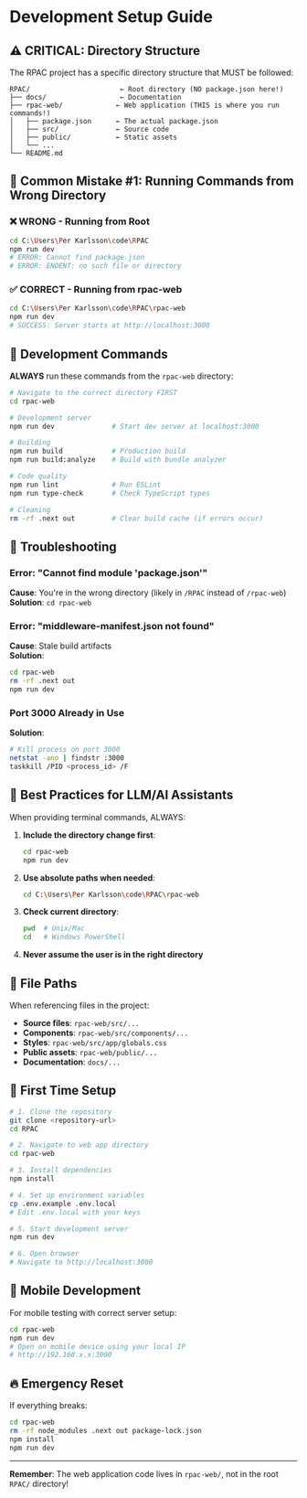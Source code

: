 # Development Setup Guide

## ⚠️ CRITICAL: Directory Structure

The RPAC project has a specific directory structure that MUST be followed:

```
RPAC/                      ← Root directory (NO package.json here!)
├── docs/                  ← Documentation
├── rpac-web/             ← Web application (THIS is where you run commands!)
│   ├── package.json      ← The actual package.json
│   ├── src/              ← Source code
│   ├── public/           ← Static assets
│   └── ...
└── README.md
```

## 🚫 Common Mistake #1: Running Commands from Wrong Directory

### ❌ WRONG - Running from Root
```bash
cd C:\Users\Per Karlsson\code\RPAC
npm run dev
# ERROR: Cannot find package.json
# ERROR: ENOENT: no such file or directory
```

### ✅ CORRECT - Running from rpac-web
```bash
cd C:\Users\Per Karlsson\code\RPAC\rpac-web
npm run dev
# SUCCESS: Server starts at http://localhost:3000
```

## 📝 Development Commands

**ALWAYS** run these commands from the `rpac-web` directory:

```bash
# Navigate to the correct directory FIRST
cd rpac-web

# Development server
npm run dev              # Start dev server at localhost:3000

# Building
npm run build            # Production build
npm run build:analyze    # Build with bundle analyzer

# Code quality
npm run lint             # Run ESLint
npm run type-check       # Check TypeScript types

# Cleaning
rm -rf .next out         # Clear build cache (if errors occur)
```

## 🔧 Troubleshooting

### Error: "Cannot find module 'package.json'"
**Cause**: You're in the wrong directory (likely in `/RPAC` instead of `/rpac-web`)  
**Solution**: `cd rpac-web`

### Error: "middleware-manifest.json not found"
**Cause**: Stale build artifacts  
**Solution**: 
```bash
cd rpac-web
rm -rf .next out
npm run dev
```

### Port 3000 Already in Use
**Solution**: 
```bash
# Kill process on port 3000
netstat -ano | findstr :3000
taskkill /PID <process_id> /F
```

## 🎯 Best Practices for LLM/AI Assistants

When providing terminal commands, ALWAYS:

1. **Include the directory change first**:
   ```bash
   cd rpac-web
   npm run dev
   ```

2. **Use absolute paths when needed**:
   ```bash
   cd C:\Users\Per Karlsson\code\RPAC\rpac-web
   ```

3. **Check current directory**:
   ```bash
   pwd  # Unix/Mac
   cd   # Windows PowerShell
   ```

4. **Never assume the user is in the right directory**

## 📂 File Paths

When referencing files in the project:

- **Source files**: `rpac-web/src/...`
- **Components**: `rpac-web/src/components/...`
- **Styles**: `rpac-web/src/app/globals.css`
- **Public assets**: `rpac-web/public/...`
- **Documentation**: `docs/...`

## 🚀 First Time Setup

```bash
# 1. Clone the repository
git clone <repository-url>
cd RPAC

# 2. Navigate to web app directory
cd rpac-web

# 3. Install dependencies
npm install

# 4. Set up environment variables
cp .env.example .env.local
# Edit .env.local with your keys

# 5. Start development server
npm run dev

# 6. Open browser
# Navigate to http://localhost:3000
```

## 📱 Mobile Development

For mobile testing with correct server setup:

```bash
cd rpac-web
npm run dev
# Open on mobile device using your local IP
# http://192.168.x.x:3000
```

## 🔥 Emergency Reset

If everything breaks:

```bash
cd rpac-web
rm -rf node_modules .next out package-lock.json
npm install
npm run dev
```

---

**Remember**: The web application code lives in `rpac-web/`, not in the root `RPAC/` directory!


